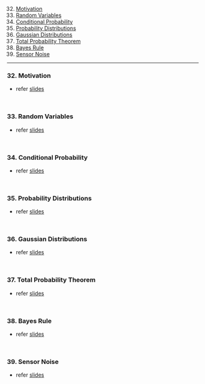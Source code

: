 32. [Motivation](#32)
33. [Random Variables](#33)
34. [Conditional Probability](#34)
35. [Probability Distributions](#35)
36. [Gaussian Distributions](#36)
37. [Total Probability Theorem](#37)
38. [Bayes Rule](#38)
39. [Sensor Noise](#39)

---

### 32. Motivation<a id='32'></a>

- refer [slides](https://github.com/joysmith/Self-Driving-and-ROS-2-Learn-by-Doing-Map-Localization/blob/main/04%20Probability%20for%20robotics/resources/Section4-Probability_for_Robotics.pdf)

<br>

### 33. Random Variables<a id='33'></a>

- refer [slides](https://github.com/joysmith/Self-Driving-and-ROS-2-Learn-by-Doing-Map-Localization/blob/main/04%20Probability%20for%20robotics/resources/Section4-Probability_for_Robotics.pdf)

<br>

### 34. Conditional Probability<a id='34'></a>

- refer [slides](https://github.com/joysmith/Self-Driving-and-ROS-2-Learn-by-Doing-Map-Localization/blob/main/04%20Probability%20for%20robotics/resources/Section4-Probability_for_Robotics.pdf)

<br>

### 35. Probability Distributions<a id='35'></a>

- refer [slides](https://github.com/joysmith/Self-Driving-and-ROS-2-Learn-by-Doing-Map-Localization/blob/main/04%20Probability%20for%20robotics/resources/Section4-Probability_for_Robotics.pdf)

<br>

### 36. Gaussian Distributions<a id='36'></a>

- refer [slides](https://github.com/joysmith/Self-Driving-and-ROS-2-Learn-by-Doing-Map-Localization/blob/main/04%20Probability%20for%20robotics/resources/Section4-Probability_for_Robotics.pdf)

<br>

### 37. Total Probability Theorem<a id='37'></a>

- refer [slides](https://github.com/joysmith/Self-Driving-and-ROS-2-Learn-by-Doing-Map-Localization/blob/main/04%20Probability%20for%20robotics/resources/Section4-Probability_for_Robotics.pdf)

<br>

### 38. Bayes Rule<a id='38'></a>

- refer [slides](https://github.com/joysmith/Self-Driving-and-ROS-2-Learn-by-Doing-Map-Localization/blob/main/04%20Probability%20for%20robotics/resources/Section4-Probability_for_Robotics.pdf)

<br>

### 39. Sensor Noise<a id='39'></a>

- refer [slides](https://github.com/joysmith/Self-Driving-and-ROS-2-Learn-by-Doing-Map-Localization/blob/main/04%20Probability%20for%20robotics/resources/Section4-Probability_for_Robotics.pdf)

<br>
